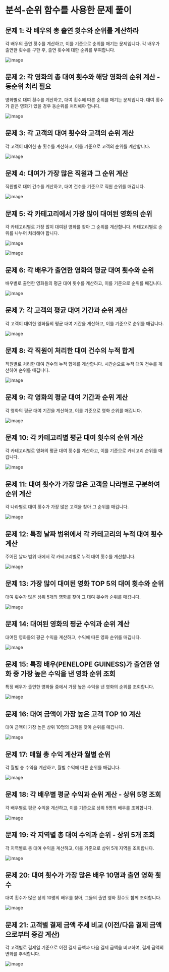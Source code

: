 # 분석-순위 함수를 사용한 문제 풀이

## 문제 1: 각 배우의 총 출연 횟수와 순위를 계산하라
각 배우의 출연 횟수를 계산하고, 이를 기준으로 순위를 매기는 문제입니다. 각 배우가 출연한 횟수를 구한 후, 출연 횟수에 대한 순위를 부여합니다.

![image](https://github.com/user-attachments/assets/4c57a5da-6584-46c5-b612-de477fb0d500)

## 문제 2: 각 영화의 총 대여 횟수와 해당 영화의 순위 계산 - 동순위 처리 필요
영화별로 대여 횟수를 계산하고, 대여 횟수에 따른 순위를 매기는 문제입니다. 대여 횟수가 같은 영화가 있을 경우 동순위를 처리해야 합니다.

![image](https://github.com/user-attachments/assets/3b524e76-e8b1-4ff7-a96a-f2143a1f90e3)


## 문제 3: 각 고객의 대여 횟수와 고객의 순위 계산
각 고객이 대여한 총 횟수를 계산하고, 이를 기준으로 고객의 순위를 계산합니다.

![image](https://github.com/user-attachments/assets/4ca956f4-5b21-475b-aaa4-44f8becd5e22)


## 문제 4: 대여가 가장 많은 직원과 그 순위 계산
직원별로 대여 건수를 계산하고, 대여 건수를 기준으로 직원 순위를 매깁니다.

![image](https://github.com/user-attachments/assets/bcdd8201-a2a8-4a5e-a807-7fd09b5b8653)


## 문제 5: 각 카테고리에서 가장 많이 대여된 영화의 순위
각 카테고리별로 가장 많이 대여된 영화를 찾아 그 순위를 계산합니다. 카테고리별로 순위를 나누어 처리해야 합니다.

![image](https://github.com/user-attachments/assets/c61b9156-bf0e-4975-abee-5ec9bedccc7a)

![image](https://github.com/user-attachments/assets/88807a60-8323-4ab6-be0a-8b84af52d998)

## 문제 6: 각 배우가 출연한 영화의 평균 대여 횟수와 순위
배우별로 출연한 영화들의 평균 대여 횟수를 계산하고, 이를 기준으로 순위를 매깁니다.

![image](https://github.com/user-attachments/assets/7cdace4d-d968-4d7f-b1e5-b5ad35d7f697)


## 문제 7: 각 고객의 평균 대여 기간과 순위 계산
각 고객이 대여한 영화들의 평균 대여 기간을 계산하고, 이를 기준으로 순위를 매깁니다.

![image](https://github.com/user-attachments/assets/79945e1c-700c-4749-9b6c-63a298221f94)


## 문제 8: 각 직원이 처리한 대여 건수의 누적 합계
직원별로 처리한 대여 건수의 누적 합계를 계산합니다. 시간순으로 누적 대여 건수를 계산하여 순위를 매깁니다.

![image](https://github.com/user-attachments/assets/50a16e4b-8b8e-42d5-afae-23dbf545c93e)


## 문제 9: 각 영화의 평균 대여 기간과 순위 계산
각 영화의 평균 대여 기간을 계산하고, 이를 기준으로 영화 순위를 매깁니다.

![image](https://github.com/user-attachments/assets/158d437a-69c6-4fd7-9cb4-95234d3a7159)


## 문제 10: 각 카테고리별 평균 대여 횟수의 순위 계산
각 카테고리별로 영화의 평균 대여 횟수를 계산하고, 이를 기준으로 카테고리 순위를 매깁니다.

![image](https://github.com/user-attachments/assets/03e24ec7-30d9-4e7c-842c-11c30882be5e)


## 문제 11: 대여 횟수가 가장 많은 고객을 나라별로 구분하여 순위 계산
각 나라별로 대여 횟수가 가장 많은 고객을 찾아 그 순위를 매깁니다.

![image](https://github.com/user-attachments/assets/080c3a89-13fa-4808-8ce6-f8230d2d87b2)


## 문제 12: 특정 날짜 범위에서 각 카테고리의 누적 대여 횟수 계산
주어진 날짜 범위 내에서 각 카테고리별로 누적 대여 횟수를 계산합니다.

![image](https://github.com/user-attachments/assets/76b91efe-c8b2-4648-9b7e-3e10ed197155)


## 문제 13: 가장 많이 대여된 영화 TOP 5의 대여 횟수와 순위
대여 횟수가 많은 상위 5개의 영화를 찾아 그 대여 횟수와 순위를 매깁니다.

![image](https://github.com/user-attachments/assets/afafd18d-a400-4470-8544-2bae9bc169ff)


## 문제 14: 대여된 영화의 평균 수익과 순위 계산
대여된 영화들의 평균 수익을 계산하고, 수익에 따른 영화 순위를 매깁니다.

![image](https://github.com/user-attachments/assets/407e5c5b-de2b-4ee9-9f7a-58c49c839d32)


## 문제 15: 특정 배우(PENELOPE GUINESS)가 출연한 영화 중 가장 높은 수익을 낸 영화 순위 조회
특정 배우가 출연한 영화들 중에서 가장 높은 수익을 낸 영화의 순위를 조회합니다.

![image](https://github.com/user-attachments/assets/4a20cb24-dcd2-4582-b6c3-e68112ca5342)


## 문제 16: 대여 금액이 가장 높은 고객 TOP 10 계산
대여 금액이 가장 높은 상위 10명의 고객을 찾아 순위를 매깁니다.

![image](https://github.com/user-attachments/assets/f6b003d8-51b6-4a93-b2d6-c094a20d6c49)


## 문제 17: 매월 총 수익 계산과 월별 순위
각 월별 총 수익을 계산하고, 월별 수익에 따른 순위를 매깁니다.

![image](https://github.com/user-attachments/assets/d1e64936-f6ea-40d5-b95c-e2ce3892396b)


## 문제 18: 각 배우별 평균 수익과 순위 계산 - 상위 5명 조회
각 배우별로 평균 수익을 계산하고, 이를 기준으로 상위 5명의 배우를 조회합니다.

![image](https://github.com/user-attachments/assets/4b11a667-8d17-4a05-9385-16839102055b)


## 문제 19: 각 지역별 총 대여 수익과 순위 - 상위 5개 조회
각 지역별로 총 대여 수익을 계산하고, 이를 기준으로 상위 5개 지역을 조회합니다.

![image](https://github.com/user-attachments/assets/80f0c6bd-6c7e-4eeb-aa4c-9f434f3236f2)


## 문제 20: 대여 횟수가 가장 많은 배우 10명과 출연 영화 횟수
대여 횟수가 많은 상위 10명의 배우를 찾아, 그들의 출연 영화 횟수도 함께 조회합니다.

![image](https://github.com/user-attachments/assets/da9081c1-75e0-4f81-b707-73a94161820c)


## 문제 21: 고객별 결제 금액 추세 비교 (이전/다음 결제 금액으로부터 증감 계산)
각 고객별로 결제일 기준으로 이전 결제 금액과 다음 결제 금액을 비교하여, 결제 금액의 변화를 추적합니다.

![image](https://github.com/user-attachments/assets/8e62daad-97d8-4de5-b845-8250b50870ca)


